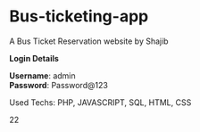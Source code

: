 # Bus-ticketing-app
A Bus Ticket Reservation website by Shajib

**Login Details**

**Username**: admin <br>
**Password**: Password@123

Used Techs: PHP, JAVASCRIPT, SQL, HTML, CSS

22
